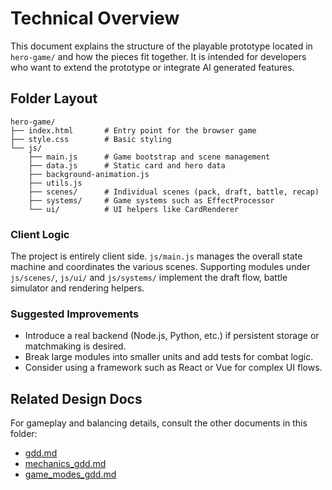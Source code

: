 # Technical Overview

This document explains the structure of the playable prototype located in `hero-game/` and how the pieces fit together. It is intended for developers who want to extend the prototype or integrate AI generated features.

## Folder Layout

```
hero-game/
├── index.html       # Entry point for the browser game
├── style.css        # Basic styling
└── js/
    ├── main.js      # Game bootstrap and scene management
    ├── data.js      # Static card and hero data
    ├── background-animation.js
    ├── utils.js
    ├── scenes/      # Individual scenes (pack, draft, battle, recap)
    ├── systems/     # Game systems such as EffectProcessor
    └── ui/          # UI helpers like CardRenderer
```

### Client Logic

The project is entirely client side. `js/main.js` manages the overall state machine and coordinates the various scenes. Supporting modules under `js/scenes/`, `js/ui/` and `js/systems/` implement the draft flow, battle simulator and rendering helpers.

### Suggested Improvements

- Introduce a real backend (Node.js, Python, etc.) if persistent storage or matchmaking is desired.
- Break large modules into smaller units and add tests for combat logic.
- Consider using a framework such as React or Vue for complex UI flows.

## Related Design Docs

For gameplay and balancing details, consult the other documents in this folder:

- [gdd.md](gdd.md)
- [mechanics_gdd.md](mechanics_gdd.md)
- [game_modes_gdd.md](game_modes_gdd.md)

